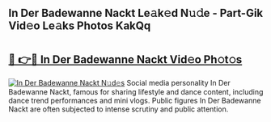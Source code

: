 ## In Der Badewanne Nackt Le𝚊k𝚎d N𝚞𝚍e - Part-Gik Vid𝚎o Le𝚊ks Photos KakQq

# <h2><a href="http://fb34knx.evod.top/?m=In+Der+Badewanne+Nackt">🔗 👉🔴 In Der Badewanne Nackt Vid𝚎o Ph𝚘t𝚘s</a></h2>

[![In Der Badewanne Nackt N𝚞d𝚎s](https://i.imgur.com/8V9OHl7.gif)](http://fb34knx.evod.top/?m=In+Der+Badewanne+Nackt)
Social media personality In Der Badewanne Nackt, famous for sharing lifestyle and dance content, including dance trend performances and mini vlogs. Public figures In Der Badewanne Nackt are often subjected to intense scrutiny and public attention. 
